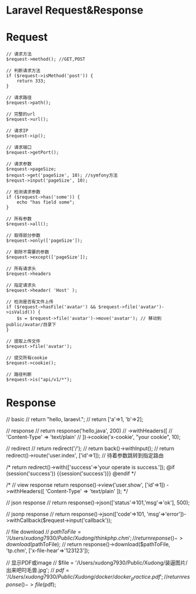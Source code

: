 Laravel Request&Response
========================

# Request
```
// 请求方法
$request->method(); //GET,POST

// 判断请求方法
if ($request->isMethod('post')) {
    return 333;
}

// 请求路径
$request->path();

// 完整的url
$request->url(); 

// 请求IP
$request->ip();

// 请求端口
$request->getPort();

// 请求参数
$request->pageSize;
$requst->get('pageSize', 10); //symfony方法
$requst->input('pageSize', 10);

// 检测请求参数
if ($request->has('some')) {
    echo "has field some";
}

// 所有参数
$request->all();

// 取得部分参数
$request->only(['pageSize']);

// 剔除不需要的参数
$request->except(['pageSize']);

// 所有请求头
$request->headers

// 指定请求头
$request->header( 'Host' );

// 检测是否有文件上传
if ($request->hasFile('avatar') && $request->file('avatar')->isValid()) {
    $s = $request->file('avatar')->move('avatar'); // 移动到public/avatar/目录下
}

// 提取上传文件
$request->file('avatar');

// 提交所有cookie
$request->cookie();

// 路径判断
$request->is("api/v1/*");
```


# Response
// basic
// return "hello, laraevl.";
// return ['a'=>1, 'b'=>2];

// response
// return response('hello,java', 200)
//     ->withHeaders([
//         'Content-Type' => 'text/plain'
//     ])->cookie('x-cookie', "your cookie", 10);


// redirect
// return redirect('/');
// return back()->withInput();
// return redirect()->route('user.index', ['id'=>1]); // 待着参数跳转到指定路由

/*
return redirect()->with(['success'=>'your operate is success.']);
@if (session('success'))
    {{session('success')}}
@endif
*/

/*
// view response
return response()->view('user.show', ['id'=>1])
    ->withHeaders([
        'Content-Type' => 'text/plain'
]);
*/

// json response
// return response()->json(['status'=>101,'msg'=>'ok'], 500);

// jsonp response
// return response()->json(['code'=>101, 'msg'=>'error'])->withCallback($request->input('callback'));

// file download
// $pathToFile = '/Users/xudong7930/Public/Xudong/thinkphp.chm';
// return reponse()->download($pathToFile);
// return response()->download($pathToFile, 'tp.chm', ['x-file-hear'=>'123123']);

// 显示PDF或image
// $file = '/Users/xudong7930/Public/Xudong/装逼图片/出来吧叼毛兽.jpg';
// $pdf = '/Users/xudong7930/Public/Xudong/docker/docker_practice.pdf';
// return response()->file($pdf);
